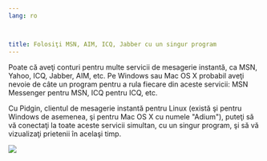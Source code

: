 ```yaml
---
lang: ro



title: Folosiţi MSN, AIM, ICQ, Jabber cu un singur program
---
```


Poate că aveţi conturi pentru multe servicii de mesagerie instantă,
ca MSN, Yahoo, ICQ, Jabber, AIM, etc. Pe Windows sau Mac OS X probabil 
aveţi nevoie de câte un program pentru a rula fiecare din aceste servicii:
MSN Messenger pentru MSN, ICQ pentru ICQ, etc.

Cu Pidgin, clientul de mesagerie instantă pentru Linux (există şi pentru
Windows de asemenea, şi pentru Mac OS X cu numele "Adium"), puteţi să vă
conectaţi la toate aceste servicii simultan, cu un singur program, şi să vă
vizualizaţi prietenii în acelaşi timp.

<img src="Images/gaim_im_services.png" />

  
